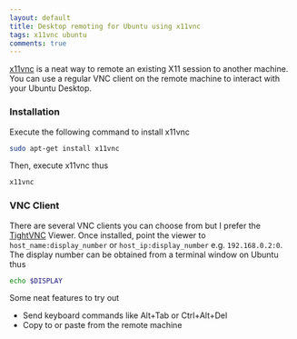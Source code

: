 ```yaml
---
layout: default
title: Desktop remoting for Ubuntu using x11vnc
tags: x11vnc ubuntu
comments: true
---
```


[x11vnc](http://www.karlrunge.com/x11vnc/) is a neat way to remote an existing X11 session to another machine. You can use a regular VNC client on the remote machine to interact with your Ubuntu Desktop.

### Installation

Execute the following command to install x11vnc

```bash
sudo apt-get install x11vnc
```

Then, execute x11vnc thus

```bash
x11vnc
```

### VNC Client

There are several VNC clients you can choose from but I prefer the [TightVNC](http://www.tightvnc.com/) Viewer. Once installed, point the viewer to `host_name:display_number` or `host_ip:display_number` e.g. `192.168.0.2:0`. The display number can be obtained from a terminal window on Ubuntu thus

```bash
echo $DISPLAY
```

Some neat features to try out

* Send keyboard commands like Alt+Tab or Ctrl+Alt+Del
* Copy to or paste from the remote machine
